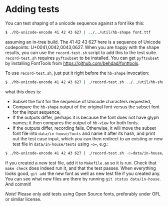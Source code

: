 Adding tests
============

You can test shaping of a unicode sequence against a font like this:
```sh
$ ./hb-unicode-encode 41 42 43 627 | ../../util/hb-shape font.ttf
```
assuming an in-tree build.  The 41 42 43 627 here is a sequence of
Unicode codepoints: U+0041,0042,0043,0627.  When you are happy with
the shape results, you can use the `record-test.sh` script to add
this to the test suite.  `record-test.sh` requires `pyftsubset` to
be installed.  You can get `pyftsubset` by installing
FontTools from <https://github.com/behdad/fonttools>.

To use `record-test.sh`, just put it right before the `hb-shape` invocation:
```sh
$ ./hb-unicode-encode 41 42 43 627 | ./record-test.sh ../../util/hb-shape font.ttf
```
what this does is:
  * Subset the font for the sequence of Unicode characters requested,
  * Compare the `hb-shape` output of the original font versus the subset
    font for the input sequence,
  * If the outputs differ, perhaps it is because the font does not have
    glyph names; it then compares the output of `hb-view` for both fonts.
  * If the outputs differ, recording fails.  Otherwise, it will move the
    subset font file into `data/in-house/fonts` and name it after its
    hash, and print out the test case input, which you can then redirect
    to an existing or new test file in `data/in-house/tests` using `-o=`,
    e.g.:
```sh
$ ./hb-unicode-encode 41 42 43 627 | ./record-test.sh -o=data/in-house/tests/test-name.test ../../util/hb-shape font.ttf
```

If you created a new test file, add it to `Makefile.am` so it is run.
Check that `make check` does indeed run it, and that the test passes.
When everything looks good, `git add` the new font as well as new
test file if you created any.  You can see what new files are there
by running `git status data/in-house`.  And commit!

*Note!*  Please only add tests using Open Source fonts, preferably under
OFL or similar license.
